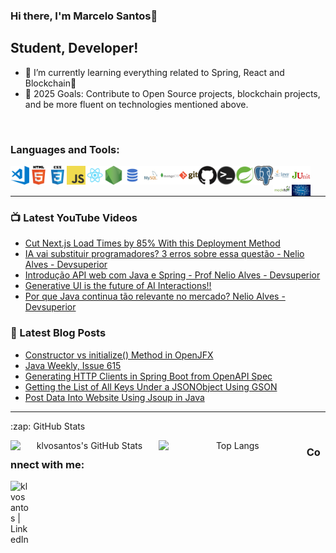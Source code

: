 
<!--
**klvosantos/klvosantos** is a ✨ _special_ ✨ repository because its `README.md` (this file) appears on your GitHub profile.

Here are some ideas to get you started:

- 🔭 I’m currently working on ...
- 🌱 I’m currently learning ...
- 👯 I’m looking to collaborate on ...
- 🤔 I’m looking for help with ...
- 💬 Ask me about ...
- 📫 How to reach me: ...
- 😄 Pronouns: ...
- ⚡ Fun fact: ...
-->

### Hi there, I'm Marcelo Santos👋 

## Student, Developer!

- 🌱 I’m currently learning everything related to Spring, React and Blockchain🤣
- 🥅 2025 Goals: Contribute to Open Source projects, blockchain projects, and be more fluent on technologies mentioned above.


<br />


### Languages and Tools:

<img align="left" alt="Visual Studio Code" width="30px" src="https://github.com/klvosantos/assets/blob/main/icons/visual-studio-code.png" />
<img align="left" alt="HTML5" width="30px" src="https://github.com/klvosantos/assets/blob/main/icons/html.png" />
<img align="left" alt="CSS3" width="30px" src="https://github.com/klvosantos/assets/blob/main/icons/css.png" />
<img align="left" alt="JavaScript" width="30px" src="https://github.com/klvosantos/assets/blob/main/icons/javascript.png" />
<img align="left" alt="React" width="30px" src="https://github.com/klvosantos/assets/blob/main/icons/react.png" />
<img align="left" alt="Node.js" width="30px" src="https://github.com/klvosantos/assets/blob/main/icons/nodejs.png" />
<img align="left" alt="SQL" width="30px" src="https://github.com/klvosantos/assets/blob/main/icons/sql.png" />
<img align="left" alt="MySQL" width="30px" src="https://github.com/klvosantos/assets/blob/main/icons/mysql.png" />
<img align="left" alt="MongoDB" width="30px" src="https://github.com/klvosantos/assets/blob/main/icons/mongodb.png" />
<img align="left" alt="Git" width="30px" src="https://github.com/klvosantos/assets/blob/main/icons/git.png" />
<img align="left" alt="GitHub" width="30px" src="https://github.com/klvosantos/assets/blob/main/icons/github.png" />
<img align="left" alt="Terminal" width="30px" src="https://github.com/klvosantos/assets/blob/main/icons/terminal.png" />
<img align="left" alt="Spring-boot" width="30px" src="https://github.com/klvosantos/assets/blob/main/icons/spring-boot.png" />
<img align="left" alt="Postgresql" width="30px" src="https://github.com/klvosantos/assets/blob/main/icons/postgresql.png" />
<img align="left" alt="Java" width="30px" src="https://github.com/klvosantos/assets/blob/main/icons/java.png" />
<img align="left" alt="jUnit" width="30px" src="https://github.com/klvosantos/assets/blob/main/icons/junit.png" />
<img align="left" alt="Mockito" width="30px" src="https://github.com/klvosantos/assets/blob/main/icons/mockito.png" />
<img align="left" alt="Mockito" width="30px" src="https://raw.githubusercontent.com/klvosantos/assets/main/icons/Blockchain.jpg" />



<br />
<br />

---

### 📺 Latest YouTube Videos

<!-- YOUTUBE:START -->
- [Cut Next.js Load Times by 85% With this Deployment Method](https://www.youtube.com/shorts/gSsy7ypKqFY)
- [IA vai substituir programadores? 3 erros sobre essa questão - Nelio Alves - Devsuperior](https://www.youtube.com/watch?v=yVsiiAX2_hw)
- [Introdução API web com Java e Spring - Prof Nelio Alves - Devsuperior](https://www.youtube.com/watch?v=wRQSzWTpr6A)
- [Generative UI is the future of AI Interactions!!](https://www.youtube.com/watch?v=goxnUKwwf-I)
- [Por que Java continua tão relevante no mercado? Nelio Alves - Devsuperior](https://www.youtube.com/watch?v=Mrr3Gixku24)
<!-- YOUTUBE:END -->


### 📕 Latest Blog Posts

<!-- BLOG-POST-LIST:START -->
- [Constructor vs initialize&lpar;&rpar; Method in OpenJFX](https://feeds.feedblitz.com/~/926039783/0/baeldung~Constructor-vs-initialize-Method-in-OpenJFX)
- [Java Weekly, Issue 615](https://feeds.feedblitz.com/~/925941575/0/baeldung~Java-Weekly-Issue)
- [Generating HTTP Clients in Spring Boot from OpenAPI Spec](https://feeds.feedblitz.com/~/925869017/0/baeldung~Generating-HTTP-Clients-in-Spring-Boot-from-OpenAPI-Spec)
- [Getting the List of All Keys Under a JSONObject Using GSON](https://feeds.feedblitz.com/~/925822952/0/baeldung~Getting-the-List-of-All-Keys-Under-a-JSONObject-Using-GSON)
- [Post Data Into Website Using Jsoup in Java](https://feeds.feedblitz.com/~/925822955/0/baeldung~Post-Data-Into-Website-Using-Jsoup-in-Java)
<!-- BLOG-POST-LIST:END -->



---


<summary>:zap: GitHub Stats</summary>
<p align="center">

<img alt="klvosantos's GitHub Stats" align="left" width="47%" src="https://github-readme-stats.vercel.app/api?username=klvosantos&show_icons=true&hide_border=true&hide=stars,issues,contribs&theme=algolia"/> 
<img alt="Top Langs" align="left" width="47%" src="https://github-readme-stats.vercel.app/api/top-langs/?username=klvosantos&layout-compact"/> 

</p>

### Connect with me:

[<img align="left" alt="klvosantos | LinkedIn" width="30px" src="https://cdn.jsdelivr.net/npm/simple-icons@v3/icons/linkedin.svg" />][linkedin]





[linkedin]: https://www.linkedin.com/in/marcelosantosms
